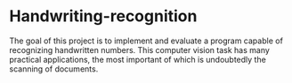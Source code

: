 # Handwriting-recognition
The goal of this project is to implement and evaluate a program capable of recognizing handwritten numbers. 
This computer vision task has many practical applications, the most important of which is undoubtedly the scanning of documents.
